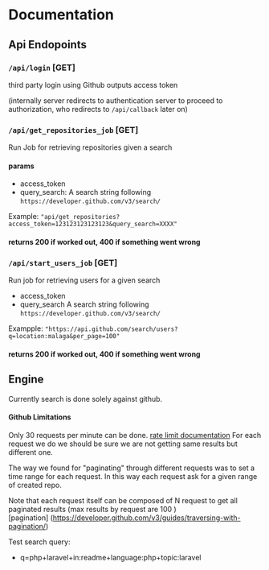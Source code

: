 # Documentation

## Api Endopoints

### `/api/login` [GET]

third party login using Github outputs access token

(internally server redirects to authentication server to proceed to authorization, who redirects to `/api/callback` later on)

### `/api/get_repositories_job` [GET]

Run Job for retrieving repositories given a search

#### params

- access_token
- query_search: A search string following `https://developer.github.com/v3/search/`

Example: `"api/get_repositories?access_token=123123123123123&query_search=XXXX"`

#### returns 200 if worked out, 400 if something went wrong

### `/api/start_users_job` [GET]

Run job for retrieving users for a given search

- access_token
- query_search A search string following `https://developer.github.com/v3/search/`

Exampple: `"https://api.github.com/search/users?q=location:malaga&per_page=100"`

#### returns 200 if worked out, 400 if something went wrong

## Engine

Currently search is done solely against github.

#### Github Limitations 

Only 30 requests per minute can be done. [rate limit documentation](https://developer.github.com/v3/search/#rate-limit) For each request we do we should be sure we are not getting same results but different one.

The way we found for "paginating" through different requests was to set a time range for each request. In this way each request ask for a given range of created repo.

Note that each request itself can be composed of N request to get all paginated results (max results by request are 100 )  
[pagination] (https://developer.github.com/v3/guides/traversing-with-pagination/)

Test search query: 

- q=php+laravel+in:readme+language:php+topic:laravel
